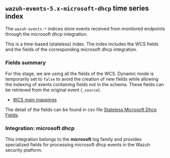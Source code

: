 ## `wazuh-events-5.x-microsoft-dhcp` time series index

The `wazuh-events-*` indices store events received from monitored endpoints through the microsoft dhcp integration.

This is a time-based (stateless) index. The index includes the WCS fields and the fields of the corresponding microsoft dhcp integration.

### Fields summary

For this stage, we are using all the fields of the WCS. Dynamic mode is temporarily set to `false` to avoid the creation of new fields while allowing the indexing of events containing fields not in the schema. These fields can be retrieved from the original event (`_source`).

- [WCS main mappings](../../stateless/docs/fields.csv)

The detail of the fields can be found in csv file [Stateless Microsoft Dhcp Fields](fields.csv).

### Integration: microsoft dhcp

This integration belongs to the **microsoft** log family and provides specialized fields for processing microsoft dhcp events in the Wazuh security platform.
